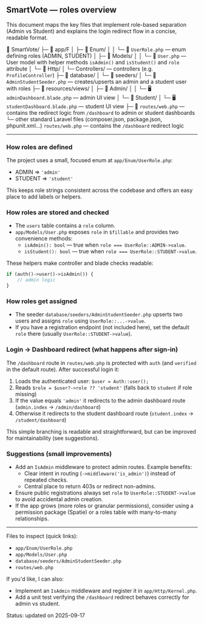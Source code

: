  

## SmartVote — roles overview

This document maps the key files that implement role-based separation (Admin vs Student) and explains the login redirect flow in a concise, readable format.

📁 SmartVote/
├─ 📁 app/F
│  ├─ 📁 Enum/
│  │  └─ 🔖 `UserRole.php` — enum defining roles (ADMIN, STUDENT)
│  ├─ 📁 Models/
│  │  └─ 👤 `User.php` — User model with helper methods `isAdmin()` and `isStudent()` and `role` attribute
│  └─ 📁 Http/
│     └─ Controllers/ — controllers (e.g. `ProfileController`)
├─ 📁 database/
│  └─ 📁 seeders/
│     └─ 🌱 `AdminStudentSeeder.php` — creates/upserts an admin and a student user with roles
├─ 📁 resources/views/
│  ├─ 📁 Admin/
│  │  └─ 🖥 `adminDashboard.blade.php` — admin UI view
│  └─ 📁 Student/
│     └─ 🖥 `studentDashboard.blade.php` — student UI view
├─ 📄 `routes/web.php` — contains the redirect logic from `/dashboard` to admin or student dashboards
└─ other standard Laravel files (composer.json, package.json, phpunit.xml...)
 `routes/web.php` — contains the `/dashboard` redirect logic

---

### How roles are defined

The project uses a small, focused enum at `app/Enum/UserRole.php`:

- ADMIN => `'admin'`
- STUDENT => `'student'`

This keeps role strings consistent across the codebase and offers an easy place to add labels or helpers.

### How roles are stored and checked

- The `users` table contains a `role` column.
- `app/Models/User.php` exposes `role` in `$fillable` and provides two convenience methods:
  - `isAdmin(): bool` — true when `role === UserRole::ADMIN->value`.
  - `isStudent(): bool` — true when `role === UserRole::STUDENT->value`.

These helpers make controller and blade checks readable:

```php
if (auth()->user()->isAdmin()) {
    // admin logic
}
```

### How roles get assigned

- The seeder `database/seeders/AdminStudentSeeder.php` upserts two users and assigns `role` using `UserRole::...->value`.
- If you have a registration endpoint (not included here), set the default `role` there (usually `UserRole::STUDENT->value`).

### Login → Dashboard redirect (what happens after sign-in)

The `/dashboard` route in `routes/web.php` is protected with `auth` (and `verified` in the default route). After successful login it:

1. Loads the authenticated user: `$user = Auth::user();`
2. Reads `$role = $user?->role ?? 'student'` (falls back to `student` if role missing)
3. If the value equals `'admin'` it redirects to the admin dashboard route (`admin.index` → `/admin/dashboard`)
4. Otherwise it redirects to the student dashboard route (`student.index` → `/student/dashboard`)

This simple branching is readable and straightforward, but can be improved for maintainability (see suggestions).

### Suggestions (small improvements)

- Add an `IsAdmin` middleware to protect admin routes. Example benefits:
  - Clear intent in routing (`->middleware('is_admin')`) instead of repeated checks.
  - Central place to return 403s or redirect non-admins.
- Ensure public registrations always set `role` to `UserRole::STUDENT->value` to avoid accidental admin creation.
- If the app grows (more roles or granular permissions), consider using a permission package (Spatie) or a roles table with many-to-many relationships.

---

Files to inspect (quick links):

- `app/Enum/UserRole.php`
- `app/Models/User.php`
- `database/seeders/AdminStudentSeeder.php`
- `routes/web.php`

If you'd like, I can also:

- Implement an `IsAdmin` middleware and register it in `app/Http/Kernel.php`.
- Add a unit test verifying the `/dashboard` redirect behaves correctly for admin vs student.

Status: updated on 2025-09-17
